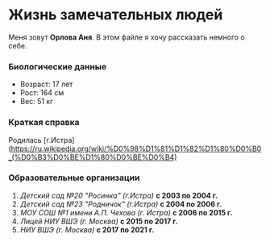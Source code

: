 # Жизнь замечательных людей
Меня зовут **Орлова Аня**. В этом файле я хочу рассказать немного о себе.

### Биологические данные
+ Возраст: 17 лет
+ Рост: 164 см
+ Вес: 51 кг

### Краткая справка
Родилась [г.Истра](https://ru.wikipedia.org/wiki/%D0%98%D1%81%D1%82%D1%80%D0%B0_(%D0%B3%D0%BE%D1%80%D0%BE%D0%B4)

### Образовательные организации
1. _Детский сад №20 "Росинка" (г.Истра)_ **с 2003 по 2004 г.**
2. _Детский сад №23 "Родничок" (г.Истра)_ **с 2004 по 2006 г.**
3. _МОУ СОШ №1 имени А.П. Чехова (г. Истра)_ **с 2006 по 2015 г.**
4. _Лицей НИУ ВШЭ (г. Москва)_ **с 2015 по 2017 г.**
5. _НИУ ВШЭ (г. Москва)_ **с 2017 по 2021 г.**

